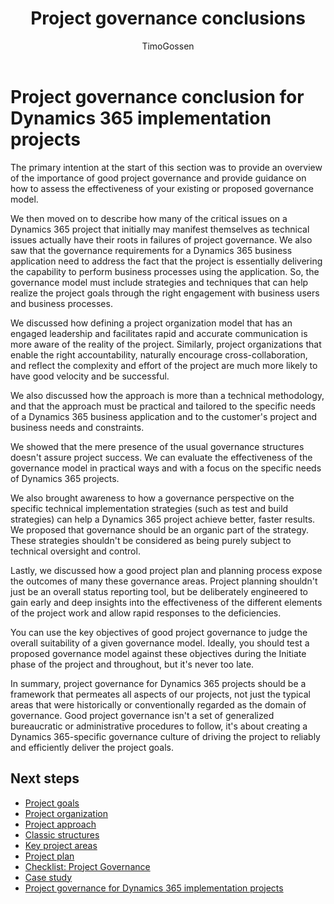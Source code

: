 ﻿---
title: Project governance conclusions
description: Get the main points for how to run an implementation project with Dynamics 365 apps.
author: TimoGossen
ms.author: timogoss
ms.date: 06/27/2023
ms.topic: conceptual
---

# Project governance conclusion for Dynamics 365 implementation projects

The primary intention at the start of this section was to provide an overview of the importance of good project governance and provide guidance on how to assess the effectiveness of your existing or proposed governance model.

We then moved on to describe how many of the critical issues on a Dynamics 365 project that initially may manifest themselves as technical issues actually have their roots in failures of project governance. We also saw that the governance requirements for a Dynamics 365 business application need to address the fact that the project is essentially delivering the capability to perform business processes using the application. So, the governance model must include strategies and techniques that can help realize the project goals through the right engagement with business users and business processes.

We discussed how defining a project organization model that has an engaged leadership and facilitates rapid and accurate communication is more aware of the reality of the project. Similarly, project organizations that enable the right accountability, naturally encourage cross-collaboration, and reflect the complexity and effort of the project are much more likely to have good velocity and be successful.

We also discussed how the approach is more than a technical methodology, and that the approach must be practical and tailored to the specific needs of a Dynamics 365 business application and to the customer's project and business needs and constraints.

We showed that the mere presence of the usual governance structures doesn't assure project success. We can evaluate the effectiveness of the governance model in practical ways and with a focus on the specific needs of Dynamics 365 projects.

We also brought awareness to how a governance perspective on the specific technical implementation strategies (such as test and build strategies) can help a Dynamics 365 project achieve better, faster results. We proposed that governance should be an organic part of the strategy. These strategies shouldn't be considered as being purely subject to technical oversight and control.

Lastly, we discussed how a good project plan and planning process expose the outcomes of many these governance areas. Project planning shouldn't just be an overall status reporting tool, but be deliberately engineered to gain early and deep insights into the effectiveness of the different elements of the project work and allow rapid responses to the deficiencies.

You can use the key objectives of good project governance to judge the overall suitability of a given governance model. Ideally, you should test a proposed governance model against these objectives during the Initiate phase of the project and throughout, but it's never too late.

In summary, project governance for Dynamics 365 projects should be a framework that permeates all aspects of our projects, not just the typical areas that were historically or conventionally regarded as the domain of governance. Good project governance isn't a set of generalized bureaucratic or administrative procedures to follow, it's about creating a Dynamics 365-specific governance culture of driving the project to reliably and efficiently deliver the project goals.

## Next steps

- [Project goals](project-governance-project-goals.md)  
- [Project organization](project-governance-project-organization.md)  
- [Project approach](project-governance-project-approach.md)  
- [Classic structures](project-governance-classic-structures.md)  
- [Key project areas](project-governance-key-project-areas.md)  
- [Project plan](project-governance-project-plan.md)  
- [Checklist: Project Governance](project-governance-checklist.md)  
- [Case study](project-governance-case-study.md)  
- [Project governance for Dynamics 365 implementation projects](project-governance.md)  
